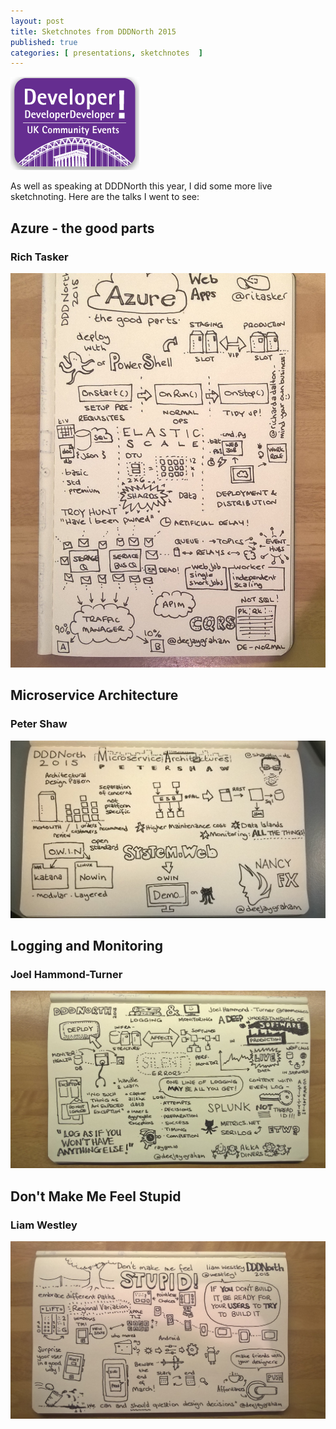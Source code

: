 ```yaml
---
layout: post
title: Sketchnotes from DDDNorth 2015
published: true 
categories: [ presentations, sketchnotes  ]
---
```


<img src="/img/posts/sketchotes-from-dddnorth-2015/dddnorth-logo.png" class="img-responsive" alt="DDD North" />

As well as speaking at DDDNorth this year, I did some more live sketchnoting. Here are the talks I went to see:

## Azure - the good parts

### Rich Tasker 

![azure the good parts](/img/posts/sketchotes-from-dddnorth-2015/azure-the-good-parts.jpg  "Rich Tasker")


## Microservice Architecture

### Peter Shaw

![microservice architecture](/img/posts/sketchotes-from-dddnorth-2015/microservice-architecture.jpg "Peter Shaw")


## Logging and Monitoring

### Joel Hammond-Turner

![logging and monitoring](/img/posts/sketchotes-from-dddnorth-2015/logging-and-monitoring.jpg  "Joel Hammond-Turner")


## Don't Make Me Feel Stupid

### Liam Westley

![don't make me feel stupid](/img/posts/sketchotes-from-dddnorth-2015/dont-make-me-feel-stupid.jpg "Liam Westley")

